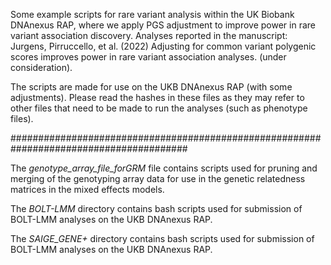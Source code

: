 Some example scripts for rare variant analysis within the UK Biobank DNAnexus RAP, where we apply PGS adjustment to improve power in rare variant association discovery. Analyses reported in the manuscript: Jurgens, Pirruccello, et al. (2022) Adjusting for common variant polygenic scores improves power in rare variant association analyses. (under consideration). 

The scripts are made for use on the UKB DNAnexus RAP (with some adjustments). Please read the hashes in these files as they may refer to other files that need to be made to run the analyses (such as phenotype files).

########################################################################################

The _genotype_array_file_forGRM_ file contains scripts used for pruning and merging of the genotyping array data for use in the genetic relatedness matrices in the mixed effects models.

The _BOLT-LMM_ directory contains bash scripts used for submission of BOLT-LMM analyses on the UKB DNAnexus RAP.

The _SAIGE_GENE+_ directory contains bash scripts used for submission of BOLT-LMM analyses on the UKB DNAnexus RAP.
